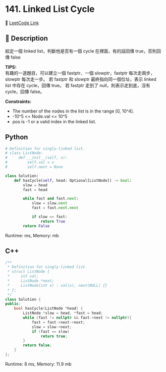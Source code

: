 # 141. Linked List Cycle

🔗 [LeetCode Link](https://leetcode.com/problems/linked-list-cycle/description/)

## :beginner: Description

給定一個 linked list，判斷他是否有一個 cycle 在裡面，有的話回傳 true，否則回傳 false

**TIPS:**  
有趣的一道題目，可以建立一個 fastptr、一個 slowptr，fastptr 每次走兩步，slowptr 每次走一步。
若 fastptr 和 slowptr 最終指向同一個位址，表示 linked list 中存在 cycle，回傳 true。
若 fastptr 走到了 null，則表示走到底，沒有 cycle，回傳 false。

**Constraints:**  
* The number of the nodes in the list is in the range [0, 10^4].
* -10^5 <= Node.val <= 10^5
* pos is -1 or a valid index in the linked list.

## Python 

```python
# Definition for singly-linked list.
# class ListNode:
#     def __init__(self, x):
#         self.val = x
#         self.next = None

class Solution:
    def hasCycle(self, head: Optional[ListNode]) -> bool:
        slow = head
        fast = head

        while fast and fast.next:
            slow = slow.next
            fast = fast.next.next

            if slow == fast:
                return True
        return False

```
Runtime: ms, Memory: mb

## C++

```c++
/**
 * Definition for singly-linked list.
 * struct ListNode {
 *     int val;
 *     ListNode *next;
 *     ListNode(int x) : val(x), next(NULL) {}
 * };
 */
class Solution {
public:
    bool hasCycle(ListNode *head) {
        ListNode *slow = head, *fast = head;
        while (fast != nullptr && fast->next != nullptr){
            fast = fast->next->next;
            slow = slow->next;
            if (fast == slow)
                return true;
        }
        return false;
    }
};
```
Runtime: 8 ms, Memory: 11.9 mb

